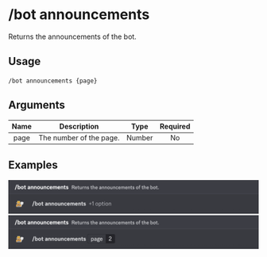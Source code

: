 # /bot announcements

Returns the announcements of the bot.

## Usage

```
/bot announcements {page}
```

## Arguments

| Name | Description             | Type   | Required |
| :--: | :---------------------: | :----: | :------: |
| page | The number of the page. | Number | No       |

## Examples

<img src="../../_media/examples/bot/announcements-0.png" class="rounded-corners" draggable="false">\
<img src="../../_media/examples/bot/announcements-1.png" class="rounded-corners" draggable="false">